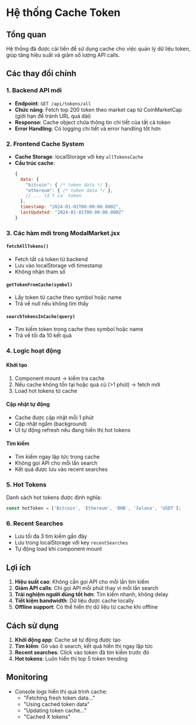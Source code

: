 # Hệ thống Cache Token

## Tổng quan
Hệ thống đã được cải tiến để sử dụng cache cho việc quản lý dữ liệu token, giúp tăng hiệu suất và giảm số lượng API calls.

## Các thay đổi chính

### 1. Backend API mới
- **Endpoint**: `GET /api/tokens/all`
- **Chức năng**: Fetch top 200 token theo market cap từ CoinMarketCap (giới hạn để tránh URL quá dài)
- **Response**: Cache object chứa thông tin chi tiết của tất cả token
- **Error Handling**: Có logging chi tiết và error handling tốt hơn

### 2. Frontend Cache System
- **Cache Storage**: localStorage với key `allTokensCache`
- **Cấu trúc cache**:
  ```javascript
  {
    data: {
      "bitcoin": { /* token data */ },
      "ethereum": { /* token data */ },
      // ... tất cả token
    },
    timestamp: "2024-01-01T00:00:00.000Z",
    lastUpdated: "2024-01-01T00:00:00.000Z"
  }
  ```

### 3. Các hàm mới trong ModalMarket.jsx

#### `fetchAllTokens()`
- Fetch tất cả token từ backend
- Lưu vào localStorage với timestamp
- Không nhận tham số

#### `getTokenFromCache(symbol)`
- Lấy token từ cache theo symbol hoặc name
- Trả về null nếu không tìm thấy

#### `searchTokensInCache(query)`
- Tìm kiếm token trong cache theo symbol hoặc name
- Trả về tối đa 10 kết quả

### 4. Logic hoạt động

#### Khởi tạo
1. Component mount → kiểm tra cache
2. Nếu cache không tồn tại hoặc quá cũ (>1 phút) → fetch mới
3. Load hot tokens từ cache

#### Cập nhật tự động
- Cache được cập nhật mỗi 1 phút
- Cập nhật ngầm (background)
- UI tự động refresh nếu đang hiển thị hot tokens

#### Tìm kiếm
- Tìm kiếm ngay lập tức trong cache
- Không gọi API cho mỗi lần search
- Kết quả được lưu vào recent searches

### 5. Hot Tokens
Danh sách hot tokens được định nghĩa:
```javascript
const hotToken = ['Bitcoin', 'Ethereum', 'BNB', 'Solana', 'USDT'];
```

### 6. Recent Searches
- Lưu tối đa 3 tìm kiếm gần đây
- Lưu trong localStorage với key `recentSearches`
- Tự động load khi component mount

## Lợi ích

1. **Hiệu suất cao**: Không cần gọi API cho mỗi lần tìm kiếm
2. **Giảm API calls**: Chỉ gọi API mỗi phút thay vì mỗi lần search
3. **Trải nghiệm người dùng tốt hơn**: Tìm kiếm nhanh, không delay
4. **Tiết kiệm bandwidth**: Dữ liệu được cache locally
5. **Offline support**: Có thể hiển thị dữ liệu từ cache khi offline

## Cách sử dụng

1. **Khởi động app**: Cache sẽ tự động được tạo
2. **Tìm kiếm**: Gõ vào ô search, kết quả hiển thị ngay lập tức
3. **Recent searches**: Click vào token đã tìm kiếm trước đó
4. **Hot tokens**: Luôn hiển thị top 5 token trending

## Monitoring

- Console logs hiển thị quá trình cache:
  - "Fetching fresh token data..."
  - "Using cached token data"
  - "Updating token cache..."
  - "Cached X tokens"
